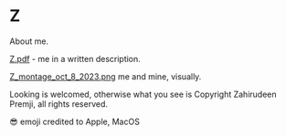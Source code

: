 # Z
About me.

[Z.pdf](https://github.com/nondescript74/Z/blob/main/Z.pdf) - me in a written description.


[Z_montage_oct_8_2023.png](https://github.com/nondescript74/Z/blob/main/Z_montage_oct_8_2023.png) me and mine,  visually.

Looking is welcomed, otherwise what you see is Copyright Zahirudeen Premji, all rights reserved.

😎 emoji credited to Apple, MacOS
